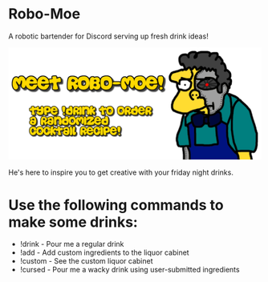 # Robo-Moe
A robotic bartender for Discord serving up fresh drink ideas!

![banner](robomoe-banner.png "Banner")

He's here to inspire you to get creative with your friday night drinks.

# Use the following commands to make some drinks:
* !drink - Pour me a regular drink
* !add - Add custom ingredients to the liquor cabinet
* !custom - See the custom liquor cabinet
* !cursed - Pour me a wacky drink using user-submitted ingredients
